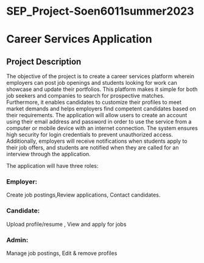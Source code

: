 # SEP_Project-Soen6011summer2023 
# Career Services Application

## Project Description
The objective of the project is to create a career services platform wherein employers can post job openings and students looking for work can showcase and update their portfolios. This platform makes it simple for both job seekers and companies to search for prospective matches. Furthermore, it enables candidates to customize their profiles to meet market demands and helps employers find competent candidates based on their requirements. The application will allow users to create an account using their email address and password in order to use the service from a computer or mobile device with an internet connection. The system ensures high security for login credentials to prevent unauthorized access. Additionally, employers will receive notifications when students apply to their job offers, and students are notified when they are called for an interview through the application.

The application will have three roles:
### Employer:
Create job postings,Review applications, Contact candidates.
### Candidate:
Upload profile/resume , View and apply for jobs
### Admin:
Manage job postings, Edit & remove profiles
